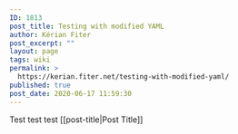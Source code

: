 ```yaml
---
ID: 1813
post_title: Testing with modified YAML
author: Kérian Fiter
post_excerpt: ""
layout: page
tags: wiki
permalink: >
  https://kerian.fiter.net/testing-with-modified-yaml/
published: true
post_date: 2020-06-17 11:59:30
---
```

Test test test [[post-title|Post Title]]
